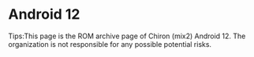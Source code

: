 # Android 12

Tips:This page is the ROM archive page of Chiron (mix2) Android 12. The organization is not responsible for any possible potential risks.
